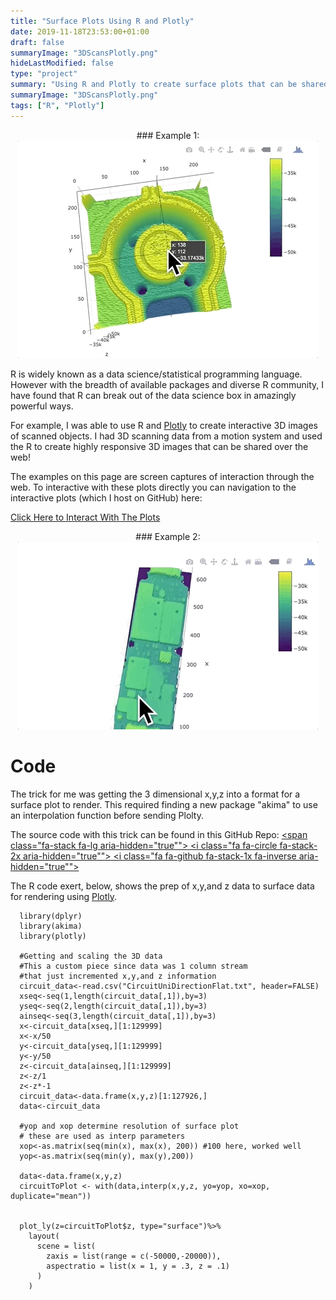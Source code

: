 ```yaml
---
title: "Surface Plots Using R and Plotly"
date: 2019-11-18T23:53:00+01:00
draft: false
summaryImage: "3DScansPlotly.png"
hideLastModified: false
type: "project"
summary: "Using R and Plotly to create surface plots that can be shared and rendered responsively in web browsers"
summaryImage: "3DScansPlotly.png"
tags: ["R", "Plotly"]
---
```



<center>
### Example 1:
</center>
<center><img src="Chuck_V11.gif" alt="3D Interactive Chuck"></center>



R is widely known as a data science/statistical programming language. However with the breadth of available packages and diverse R community, I have found that R can break out of the data science box in amazingly powerful ways. 

For example, I was able to use R and [Plotly](https://plot.ly/) to create interactive 3D images of scanned objects. I had 3D scanning data from a motion system and used the R to create highly responsive 3D images that can be shared over the web!

The examples on this page are screen captures of interaction through the web. To interactive with these plots directly you can navigation to the interactive plots (which I host on GitHub) here:

[Click Here to Interact With The Plots](https://dunhampa.github.io/R_3D_Scanner_Plotting/)

<center>
### Example 2:
</center>
<center><img src="Board_V4.gif" alt="3D Interactive Board"></center>

# Code

The trick for me was getting the 3 dimensional x,y,z into a format for a surface plot to render. This required finding a new package "akima" to use an interpolation function before sending Plolty. 

The source code with this trick can be found in this GitHub Repo:
            <a href="https://github.com/dunhampa/R_3D_Scanner_Plotting" title="R 3D Scanning Plotting">
              <span class="fa-stack fa-lg aria-hidden="true"">
                <i class="fa fa-circle fa-stack-2x aria-hidden="true""></i>
                <i class="fa fa-github fa-stack-1x fa-inverse aria-hidden="true""></i>
              </span>
            </a>


The R code exert, below,  shows the prep of x,y,and z data to surface data for rendering using [Plotly](https://plot.ly/r/3d-surface-plots/).

```{r setup, include=FALSE}
  library(dplyr)
  library(akima)
  library(plotly)
  
  #Getting and scaling the 3D data
  #This a custom piece since data was 1 column stream
  #that just incremented x,y,and z information
  circuit_data<-read.csv("CircuitUniDirectionFlat.txt", header=FALSE)
  xseq<-seq(1,length(circuit_data[,1]),by=3)
  yseq<-seq(2,length(circuit_data[,1]),by=3)
  ainseq<-seq(3,length(circuit_data[,1]),by=3)
  x<-circuit_data[xseq,][1:129999]
  x<-x/50
  y<-circuit_data[yseq,][1:129999]
  y<-y/50
  z<-circuit_data[ainseq,][1:129999]
  z<-z/1
  z<-z*-1
  circuit_data<-data.frame(x,y,z)[1:127926,]
  data<-circuit_data
  
  #yop and xop determine resolution of surface plot
  # these are used as interp parameters
  xop<-as.matrix(seq(min(x), max(x), 200)) #100 here, worked well
  yop<-as.matrix(seq(min(y), max(y),200))
  
  data<-data.frame(x,y,z)
  circuitToPlot <- with(data,interp(x,y,z, yo=yop, xo=xop, duplicate="mean"))
 
  
  plot_ly(z=circuitToPlot$z, type="surface")%>% 
    layout(
      scene = list(
        zaxis = list(range = c(-50000,-20000)),
        aspectratio = list(x = 1, y = .3, z = .1)
      )
    )
  ```














